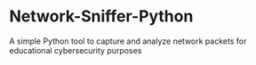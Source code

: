 # Network-Sniffer-Python
A simple Python tool to capture and analyze network packets for educational cybersecurity purposes
